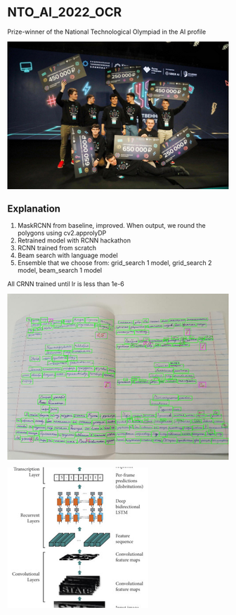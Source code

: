 # NTO_AI_2022_OCR

Prize-winner of the National Technological Olympiad in the AI profile

![alt text](https://github.com/proton-bit/NTO_AI_2022_OCR/blob/main/our_photo.jpg)

## Explanation

1) MaskRCNN from baseline, improved. When output, we round the polygons using cv2.approlyDP
2) Retrained model with RCNN hackathon
3) RCNN trained from scratch
4) Beam search with language model
5) Ensemble that we choose from: grid_search 1 model, grid_search 2 model, beam_search 1 model

All CRNN trained until lr is less than 1e-6

![inference](https://github.com/proton-bit/NTO_AI_2022_OCR/blob/main/inference_img.jpg)

![CRNN-arch](https://github.com/proton-bit/NTO_AI_2022_OCR/blob/main/CRNN_arcg_img.jpg)
